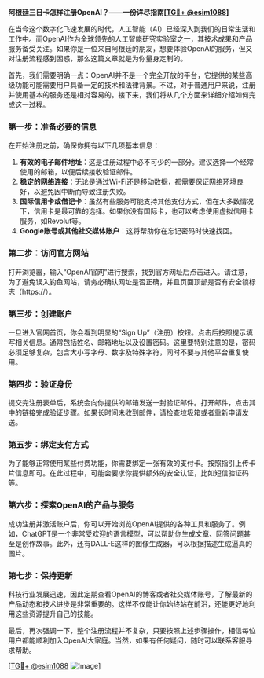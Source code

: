 **阿根廷三日卡怎样注册OpenAI？——一份详尽指南[[TG💪+ @esim1088](https://t.me/s/esim1088)]**

在当今这个数字化飞速发展的时代，人工智能（AI）已经深入到我们的日常生活和工作中。而OpenAI作为全球领先的人工智能研究实验室之一，其技术成果和产品服务备受关注。如果你是一位来自阿根廷的朋友，想要体验OpenAI的服务，但又对注册流程感到困惑，那么这篇文章就是为你量身定制的。

首先，我们需要明确一点：OpenAI并不是一个完全开放的平台，它提供的某些高级功能可能需要用户具备一定的技术和法律背景。不过，对于普通用户来说，注册并使用基本的服务还是相对容易的。接下来，我们将从几个方面来详细介绍如何完成这一过程。

### **第一步：准备必要的信息**
在开始注册之前，确保你拥有以下几项基本信息：
1. **有效的电子邮件地址**：这是注册过程中必不可少的一部分。建议选择一个经常使用的邮箱，以便后续接收验证邮件。
2. **稳定的网络连接**：无论是通过Wi-Fi还是移动数据，都需要保证网络环境良好，以避免因中断而导致注册失败。
3. **国际信用卡或借记卡**：虽然有些服务可能支持其他支付方式，但在大多数情况下，信用卡是最可靠的选择。如果你没有国际卡，也可以考虑使用虚拟信用卡服务，如Revolut等。
4. **Google账号或其他社交媒体账户**：这将帮助你在忘记密码时快速找回。

### **第二步：访问官方网站**
打开浏览器，输入“OpenAI官网”进行搜索，找到官方网址后点击进入。请注意，为了避免误入钓鱼网站，请务必确认网址是否正确，并且页面顶部是否有安全锁标志（https://）。

### **第三步：创建账户**
一旦进入官网首页，你会看到明显的“Sign Up”（注册）按钮。点击后按照提示填写相关信息。通常包括姓名、邮箱地址以及设置密码。这里要特别注意的是，密码必须足够复杂，包含大小写字母、数字及特殊字符，同时不要与其他平台重复使用。

### **第四步：验证身份**
提交完注册表单后，系统会向你提供的邮箱发送一封验证邮件。打开邮件，点击其中的链接完成验证步骤。如果长时间未收到邮件，请检查垃圾箱或者重新申请发送。

### **第五步：绑定支付方式**
为了能够正常使用某些付费功能，你需要绑定一张有效的支付卡。按照指引上传卡片信息即可。在此过程中，可能会要求你提供额外的安全认证，比如短信验证码等。

### **第六步：探索OpenAI的产品与服务**
成功注册并激活账户后，你可以开始浏览OpenAI提供的各种工具和服务了。例如，ChatGPT是一个非常受欢迎的语言模型，可以帮助你生成文章、回答问题甚至是创作故事。此外，还有DALL-E这样的图像生成器，可以根据描述生成逼真的图片。

### **第七步：保持更新**
科技行业发展迅速，因此定期查看OpenAI的博客或者社交媒体账号，了解最新的产品动态和技术进步是非常重要的。这样不仅能让你始终站在前沿，还能更好地利用这些资源提升自己的技能。

最后，再次强调一下，整个注册流程并不复杂，只要按照上述步骤操作，相信每位用户都能顺利加入OpenAI大家庭。当然，如果有任何疑问，随时可以联系客服寻求帮助。

[[TG💪+ @esim1088](https://t.me/s/esim1088) ![Image](https://i.postimg.cc/4NQfJmqS/Snipaste-2025-05-13-00-14-12.png)]